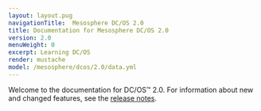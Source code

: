 ```yaml
---
layout: layout.pug
navigationTitle:  Mesosphere DC/OS 2.0
title: Documentation for Mesosphere DC/OS 2.0
version: 2.0
menuWeight: 0
excerpt: Learning DC/OS
render: mustache
model: /mesosphere/dcos/2.0/data.yml
---
```


Welcome to the documentation for DC/OS&trade; 2.0. For information about new and changed features, see the [release notes](/mesosphere/dcos/2.0/release-notes/).
